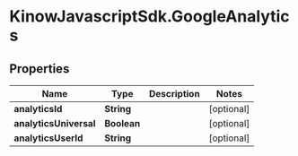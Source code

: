 # KinowJavascriptSdk.GoogleAnalytics

## Properties
Name | Type | Description | Notes
------------ | ------------- | ------------- | -------------
**analyticsId** | **String** |  | [optional] 
**analyticsUniversal** | **Boolean** |  | [optional] 
**analyticsUserId** | **String** |  | [optional] 



